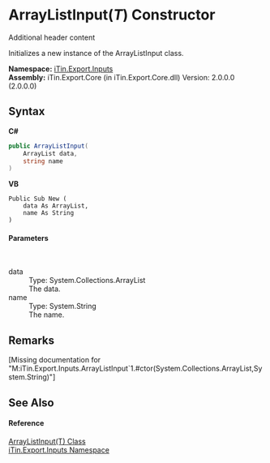 # ArrayListInput(*T*) Constructor 
Additional header content 

Initializes a new instance of the ArrayListInput class.

**Namespace:**&nbsp;<a href="N_iTin_Export_Inputs">iTin.Export.Inputs</a><br />**Assembly:**&nbsp;iTin.Export.Core (in iTin.Export.Core.dll) Version: 2.0.0.0 (2.0.0.0)

## Syntax

**C#**<br />
``` C#
public ArrayListInput(
	ArrayList data,
	string name
)
```

**VB**<br />
``` VB
Public Sub New ( 
	data As ArrayList,
	name As String
)
```


#### Parameters
&nbsp;<dl><dt>data</dt><dd>Type: System.Collections.ArrayList<br />The data.</dd><dt>name</dt><dd>Type: System.String<br />The name.</dd></dl>

## Remarks
\[Missing <remarks> documentation for "M:iTin.Export.Inputs.ArrayListInput`1.#ctor(System.Collections.ArrayList,System.String)"\]

## See Also


#### Reference
<a href="T_iTin_Export_Inputs_ArrayListInput_1">ArrayListInput(T) Class</a><br /><a href="N_iTin_Export_Inputs">iTin.Export.Inputs Namespace</a><br />